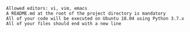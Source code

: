 
    Allowed editors: vi, vim, emacs
    A README.md at the root of the project directory is mandatory
    All of your code will be executed on Ubuntu 18.04 using Python 3.7.x
    All of your files should end with a new line

